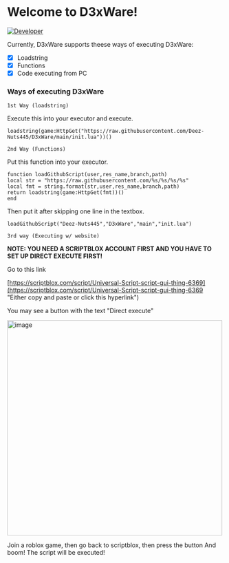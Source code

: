# Welcome to D3xWare!

  <a href="https://github.com/Deez-Nuts445">
      <img alt="Developer" src="https://img.shields.io/badge/Developer-Deez--Nuts445-yellow" />
    </a>

Currently, D3xWare supports theese ways of executing D3xWare:

- [x] Loadstring
- [x] Functions
- [x] Code executing from PC

### Ways of executing D3xWare

`1st Way (loadstring)`

Execute this into your executor and execute.

```
loadstring(game:HttpGet("https://raw.githubusercontent.com/Deez-Nuts445/D3xWare/main/init.lua"))()
```

`2nd Way (Functions)`

Put this function into your executor.

```
function loadGithubScript(user,res_name,branch,path)
local str = "https://raw.githubusercontent.com/%s/%s/%s/%s"
local fmt = string.format(str,user,res_name,branch,path)
return loadstring(game:HttpGet(fmt))()
end
```

Then put it after skipping one line in the textbox.
```
loadGithubScript("Deez-Nuts445","D3xWare","main","init.lua")
```

`3rd way (Executing w/ website)`

**NOTE: YOU NEED A SCRIPTBLOX ACCOUNT FIRST AND YOU HAVE TO SET UP DIRECT EXECUTE FIRST!** 

Go to this link

[https://scriptblox.com/script/Universal-Script-script-gui-thing-6369](https://scriptblox.com/script/Universal-Script-script-gui-thing-6369 "Either copy and paste or click this hyperlink")


You may see a button with the text "Direct execute"


<img width="500" alt="image" src="https://user-images.githubusercontent.com/111050099/209149419-ffcbfb01-9f6b-474a-bd9c-fbb039892ff4.png">


Join a roblox game, then go back to scriptblox, then press the button
And boom! The script will be executed!
